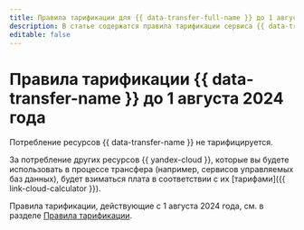 ```yaml
---
title: Правила тарификации для {{ data-transfer-full-name }} до 1 августа 2024 года
description: В статье содержатся правила тарификации сервиса {{ data-transfer-name }}, которые прекратили действовать 1 августа 2024 года.
editable: false
---
```


# Правила тарификации {{ data-transfer-name }} до 1 августа 2024 года

Потребление ресурсов {{ data-transfer-name }} не тарифицируется.

За потребление других ресурсов {{ yandex-cloud }}, которые вы будете использовать в процессе трансфера (например, сервисов управляемых баз данных), будет взиматься плата в соответствии с их [тарифами]({{ link-cloud-calculator }}).

Правила тарификации, действующие с 1 августа 2024 года, см. в разделе [Правила тарификации](../pricing.md).
